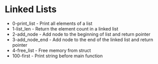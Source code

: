 # Linked Lists
- 0-print_list - Print all elements of a list
- 1-list_len - Return the element count in a linked list
- 2-add_node - Add node to the beginning of list and return pointer
- 3-add_node_end - Add node to the end of the linked list and return pointer
- 4-free_list - Free memory from struct
- 100-first - Print string before main function
